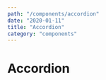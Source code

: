 ```yaml
---
path: "/components/accordion"
date: "2020-01-11"
title: "Accordion"
category: "components"
---
```


# Accordion
